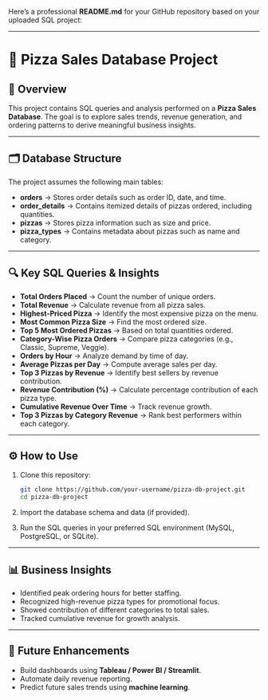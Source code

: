 Here’s a professional **README.md** for your GitHub repository based on your uploaded SQL project:

---

# 🍕 Pizza Sales Database Project

## 📌 Overview

This project contains SQL queries and analysis performed on a **Pizza Sales Database**.
The goal is to explore sales trends, revenue generation, and ordering patterns to derive meaningful business insights.

---

## 🗂️ Database Structure

The project assumes the following main tables:

* **orders** → Stores order details such as order ID, date, and time.
* **order\_details** → Contains itemized details of pizzas ordered, including quantities.
* **pizzas** → Stores pizza information such as size and price.
* **pizza\_types** → Contains metadata about pizzas such as name and category.

---

## 🔍 Key SQL Queries & Insights

* **Total Orders Placed** → Count the number of unique orders.
* **Total Revenue** → Calculate revenue from all pizza sales.
* **Highest-Priced Pizza** → Identify the most expensive pizza on the menu.
* **Most Common Pizza Size** → Find the most ordered size.
* **Top 5 Most Ordered Pizzas** → Based on total quantities ordered.
* **Category-Wise Pizza Orders** → Compare pizza categories (e.g., Classic, Supreme, Veggie).
* **Orders by Hour** → Analyze demand by time of day.
* **Average Pizzas per Day** → Compute average sales per day.
* **Top 3 Pizzas by Revenue** → Identify best sellers by revenue contribution.
* **Revenue Contribution (%)** → Calculate percentage contribution of each pizza type.
* **Cumulative Revenue Over Time** → Track revenue growth.
* **Top 3 Pizzas by Category Revenue** → Rank best performers within each category.

---

## ⚙️ How to Use

1. Clone this repository:

   ```bash
   git clone https://github.com/your-username/pizza-db-project.git
   cd pizza-db-project
   ```
2. Import the database schema and data (if provided).
3. Run the SQL queries in your preferred SQL environment (MySQL, PostgreSQL, or SQLite).

---

## 📊 Business Insights

* Identified peak ordering hours for better staffing.
* Recognized high-revenue pizza types for promotional focus.
* Showed contribution of different categories to total sales.
* Tracked cumulative revenue for growth analysis.

---

## 🚀 Future Enhancements

* Build dashboards using **Tableau / Power BI / Streamlit**.
* Automate daily revenue reporting.
* Predict future sales trends using **machine learning**.
